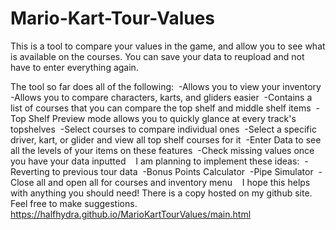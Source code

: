 # Mario-Kart-Tour-Values
This is a tool to compare your values in the game, and allow you to see what is available on the courses. You can save your data to reupload and not have to enter everything again. 

The tool so far does all of the following:&nbsp;
-Allows you to view your inventory&nbsp;
-Allows you to compare characters, karts, and gliders easier&nbsp;
-Contains a list of courses that you can compare the top shelf and middle shelf items&nbsp;
-Top Shelf Preview mode allows you to quickly glance at every track's topshelves&nbsp;
-Select courses to compare individual ones&nbsp;
-Select a specific driver, kart, or glider and view all top shelf courses for it&nbsp;
-Enter Data to see all the levels of your items on these features&nbsp;
-Check missing values once you have your data inputted&nbsp;
&nbsp;
I am planning to implement these ideas:&nbsp;
-Reverting to previous tour data&nbsp;
-Bonus Points Calculator&nbsp;
-Pipe Simulator&nbsp;
-Close all and open all for courses and inventory menu&nbsp;
&nbsp;
I hope this helps with anything you should need! There is a copy hosted on my github site.&nbsp;
Feel free to make suggestions.&nbsp;
https://halfhydra.github.io/MarioKartTourValues/main.html
